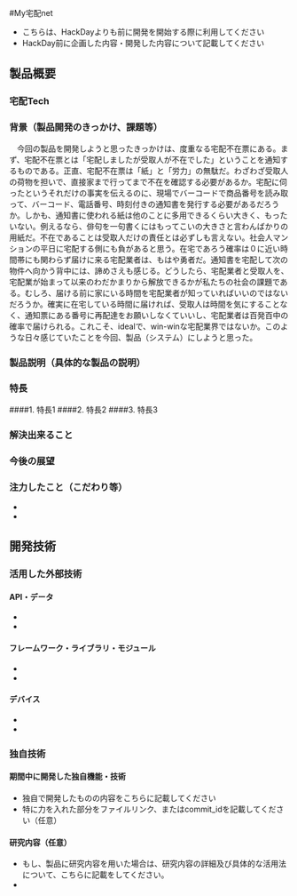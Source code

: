#My宅配net

- こちらは、HackDayよりも前に開発を開始する際に利用してください
- HackDay前に企画した内容・開発した内容について記載してください

## 製品概要
### 宅配Tech

### 背景（製品開発のきっかけ、課題等）
　今回の製品を開発しようと思ったきっかけは、度重なる宅配不在票にある。まず、宅配不在票とは「宅配しましたが受取人が不在でした」ということを通知するものである。正直、宅配不在票は「紙」と「労力」の無駄だ。わざわざ受取人の荷物を担いで、直接家まで行ってまで不在を確認する必要があるか。宅配に伺ったというそれだけの事実を伝えるのに、現場でバーコードで商品番号を読み取って、バーコード、電話番号、時刻付きの通知書を発行する必要があるだろうか。しかも、通知書に使われる紙は他のことに多用できるくらい大きく、もったいない。例えるなら、俳句を一句書くにはもってこいの大きさと言わんばかりの用紙だ。不在であることは受取人だけの責任とは必ずしも言えない。社会人マンションの平日に宅配する側にも負があると思う。在宅であろう確率は０に近い時間帯にも関わらず届けに来る宅配業者は、もはや勇者だ。通知書を宅配して次の物件へ向かう背中には、諦めさえも感じる。どうしたら、宅配業者と受取人を、宅配業が始まって以来のわだかまりから解放できるかが私たちの社会の課題である。むしろ、届ける前に家にいる時間を宅配業者が知っていればいいのではないだろうか。確実に在宅している時間に届ければ、受取人は時間を気にすることなく、通知票にある番号に再配達をお願いしなくていいし、宅配業者は百発百中の確率で届けられる。これこそ、idealで、win-winな宅配業界ではないか。このような日々感じていたことを今回、製品（システム）にしようと思った。
### 製品説明（具体的な製品の説明）
### 特長
####1. 特長1
####2. 特長2
####3. 特長3

### 解決出来ること
### 今後の展望
### 注力したこと（こだわり等）
* 
* 

## 開発技術
### 活用した外部技術
#### API・データ
* 
* 

#### フレームワーク・ライブラリ・モジュール
* 
* 

#### デバイス
* 
* 

### 独自技術
#### 期間中に開発した独自機能・技術
* 独自で開発したものの内容をこちらに記載してください
* 特に力を入れた部分をファイルリンク、またはcommit_idを記載してください（任意）

#### 研究内容（任意）
* もし、製品に研究内容を用いた場合は、研究内容の詳細及び具体的な活用法について、こちらに記載をしてください。
* 
